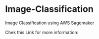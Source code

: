 # Image-Classification
Image Classification using AWS Sagemaker

Chek this Link for more information: 
